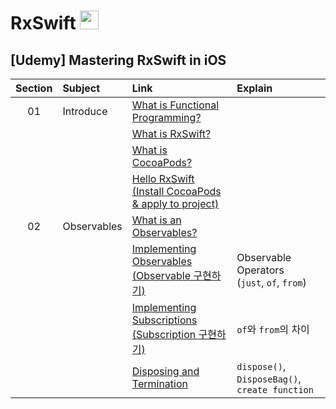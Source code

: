 # RxSwift <img src="https://user-images.githubusercontent.com/92699723/193454894-e169b5ff-abde-4862-be21-627aa667817b.png" width="30" height="30">

## [Udemy] Mastering RxSwift in iOS
|Section|Subject|Link|Explain|
|:-:|:--|:--|:--|   
|01|Introduce|[What is Functional Programming?](Mastering%20RxSwift%20in%20iOS/Section1.%20Introduce/What%20is%20Functional%20Programming?.md)|   
|||[What is RxSwift?](Mastering%20RxSwift%20in%20iOS/Section1.%20Introduce/What%20is%20RxSwift.md)|
|||[What is CocoaPods?](https://github.com/JasonLee0223/RxSwift/blob/main/Mastering%20RxSwift%20in%20iOS/Section1.%20Introduce/What%20is%20CocoaPods%3F.md)|
|||[Hello RxSwift (Install CocoaPods & apply to project)](Mastering%20RxSwift%20in%20iOS/Section1.%20Introduce/Hello%20RxSwift.md)|
|02|Observables|[What is an Observables?](https://github.com/JasonLee0223/RxSwift/blob/main/Mastering%20RxSwift%20in%20iOS/Section2.%20Observable/What%20is%20an%20Observable%3F.md)|
|||[Implementing Observables (Observable 구현하기)](Mastering%20RxSwift%20in%20iOS/Section2.%20Observable/Implementing%20Observables.md)|Observable Operators <br />(`just`, `of`, `from`)|   
|||[Implementing Subscriptions (Subscription 구현하기)](Mastering%20RxSwift%20in%20iOS/Section2.%20Observable/Implementing%20Subscriptions.md)| `of`와 `from`의 차이|
|||[Disposing and Termination](Mastering%20RxSwift%20in%20iOS/Section2.%20Observable/Disposing%20and%20Terminating.md)|`dispose()`, `DisposeBag()`, `create function`
